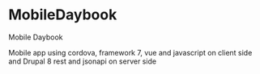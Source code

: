 # MobileDaybook
Mobile Daybook

Mobile app using cordova, framework 7, vue and javascript on client side and Drupal 8 rest and jsonapi on server side
